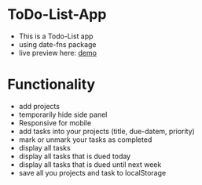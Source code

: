 # ToDo-List-App
- This is a Todo-List app
- using date-fns package
- live preview here: [demo](https://alihussienabdo.github.io/ToDo-List-App/)

# Functionality
- add projects
- temporarily hide side panel
- Responsive for mobile
- add tasks into your projects (title, due-datem, priority)
- mark or unmark your tasks as completed
- display all tasks
- display all tasks that is dued today
- display all tasks that is dued until next week
- save all you projects and task to localStorage
